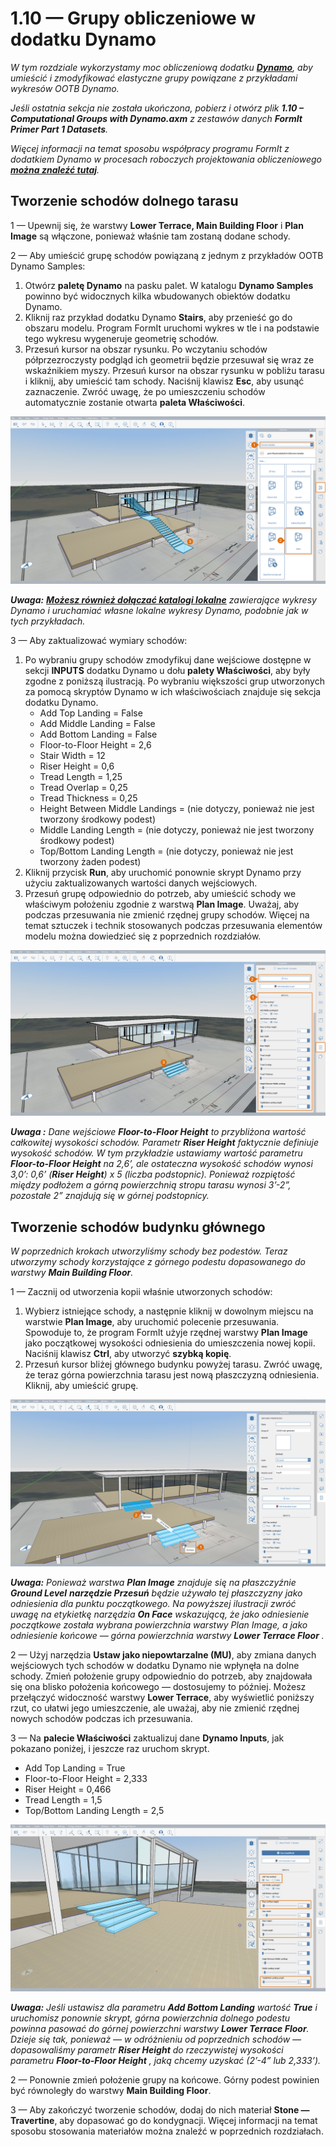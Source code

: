 # 1.10 — Grupy obliczeniowe w dodatku Dynamo

_W tym rozdziale wykorzystamy moc obliczeniową dodatku_ [_**Dynamo**_](http://dynamobim.org)_, aby umieścić i zmodyfikować elastyczne grupy powiązane z przykładami wykresów OOTB Dynamo._

_Jeśli ostatnia sekcja nie została ukończona, pobierz i otwórz plik_ _**1.10 – Computational Groups with Dynamo.axm**_ _z zestawów danych_ _**FormIt Primer Part 1 Datasets**._

_Więcej informacji na temat sposobu współpracy programu FormIt z dodatkiem Dynamo w procesach roboczych projektowania obliczeniowego_ [_**można znaleźć tutaj**_](http://formit.autodesk.com/page/formit-dynamo)_._

## **Tworzenie schodów dolnego tarasu**

1 — Upewnij się, że warstwy **Lower Terrace, Main Building Floor** i **Plan Image** są włączone, ponieważ właśnie tam zostaną dodane schody.

2 — Aby umieścić grupę schodów powiązaną z jednym z przykładów OOTB Dynamo Samples:

1. Otwórz **paletę Dynamo** na pasku palet. W katalogu **Dynamo Samples** powinno być widocznych kilka wbudowanych obiektów dodatku Dynamo.
2. Kliknij raz przykład dodatku Dynamo **Stairs**, aby przenieść go do obszaru modelu. Program FormIt uruchomi wykres w tle i na podstawie tego wykresu wygeneruje geometrię schodów.
3. Przesuń kursor na obszar rysunku. Po wczytaniu schodów półprzezroczysty podgląd ich geometrii będzie przesuwał się wraz ze wskaźnikiem myszy. Przesuń kursor na obszar rysunku w pobliżu tarasu i kliknij, aby umieścić tam schody. Naciśnij klawisz **Esc**, aby usunąć zaznaczenie. Zwróć uwagę, że po umieszczeniu schodów automatycznie zostanie otwarta **paleta Właściwości**.

![](<../../.gitbook/assets/0 (15) (1).png>)

_**Uwaga:**_ [_**Możesz również dołączać katalogi lokalne**_](https://formit.autodesk.com/page/formit-dynamo#dynamo-getting-started) _zawierające wykresy Dynamo i uruchamiać własne lokalne wykresy Dynamo, podobnie jak w tych przykładach._

3 — Aby zaktualizować wymiary schodów:

1. Po wybraniu grupy schodów zmodyfikuj dane wejściowe dostępne w sekcji **INPUTS** dodatku Dynamo u dołu **palety Właściwości**, aby były zgodne z poniższą ilustracją. Po wybraniu większości grup utworzonych za pomocą skryptów Dynamo w ich właściwościach znajduje się sekcja dodatku Dynamo.
   * Add Top Landing = False
   * Add Middle Landing = False
   * Add Bottom Landing = False
   * Floor-to-Floor Height = 2,6
   * Stair Width = 12
   * Riser Height = 0,6
   * Tread Length = 1,25
   * Tread Overlap = 0,25
   * Tread Thickness = 0,25
   * Height Between Middle Landings = (nie dotyczy, ponieważ nie jest tworzony środkowy podest)
   * Middle Landing Length = (nie dotyczy, ponieważ nie jest tworzony środkowy podest)
   * Top/Bottom Landing Length = (nie dotyczy, ponieważ nie jest tworzony żaden podest)
2. Kliknij przycisk **Run**, aby uruchomić ponownie skrypt Dynamo przy użyciu zaktualizowanych wartości danych wejściowych.
3. Przesuń grupę odpowiednio do potrzeb, aby umieścić schody we właściwym położeniu zgodnie z warstwą **Plan Image**. Uważaj, aby podczas przesuwania nie zmienić rzędnej grupy schodów. Więcej na temat sztuczek i technik stosowanych podczas przesuwania elementów modelu można dowiedzieć się z poprzednich rozdziałów.

![](<../../.gitbook/assets/1 (11).png>)

_**Uwaga ‌:**_ _Dane wejściowe_ _**Floor-to-Floor Height**_ _to przybliżona wartość całkowitej wysokości schodów. Parametr_ _**Riser Height**_ _faktycznie definiuje wysokość schodów. W tym przykładzie ustawiamy wartość parametru_ _**Floor-to-Floor Height**_ _na 2,6’, ale ostateczna wysokość schodów wynosi 3,0’: 0,6’ (**Riser Height**) x 5 (liczba podstopnic). Ponieważ rozpiętość między podłożem a górną powierzchnią stropu tarasu wynosi 3’-2”, pozostałe 2” znajdują się w górnej podstopnicy._

## **Tworzenie schodów budynku głównego**

_W poprzednich krokach utworzyliśmy schody bez podestów. Teraz utworzymy schody korzystające z górnego podestu dopasowanego do warstwy_ _**Main Building Floor**._

1 — Zacznij od utworzenia kopii właśnie utworzonych schodów:

1. Wybierz istniejące schody, a następnie kliknij w dowolnym miejscu na warstwie **Plan Image**, aby uruchomić polecenie przesuwania. Spowoduje to, że program FormIt użyje rzędnej warstwy **Plan Image** jako początkowej wysokości odniesienia do umieszczenia nowej kopii. Naciśnij klawisz **Ctrl**, aby utworzyć **szybką kopię**.
2. Przesuń kursor bliżej głównego budynku powyżej tarasu. Zwróć uwagę, że teraz górna powierzchnia tarasu jest nową płaszczyzną odniesienia. Kliknij, aby umieścić grupę.

![](<../../.gitbook/assets/2 (9) (1).png>)

_**Uwaga:**_ _Ponieważ warstwa_ _**Plan Image**_ _znajduje się na płaszczyźnie_ _**Ground Level**_ _**narzędzie Przesuń**_ _będzie używało tej płaszczyzny jako odniesienia dla punktu początkowego. Na powyższej ilustracji zwróć uwagę na etykietkę narzędzia_ _**On Face**_ _wskazującą, że jako odniesienie początkowe została wybrana powierzchnia warstwy Plan Image, a jako odniesienie końcowe — górna powierzchnia warstwy_ _**Lower Terrace Floor**_ _._

2 — Użyj narzędzia **Ustaw jako niepowtarzalne (MU)**, aby zmiana danych wejściowych tych schodów w dodatku Dynamo nie wpłynęła na dolne schody. Zmień położenie grupy odpowiednio do potrzeb, aby znajdowała się ona blisko położenia końcowego — dostosujemy to później. Możesz przełączyć widoczność warstwy **Lower Terrace**, aby wyświetlić poniższy rzut, co ułatwi jego umieszczenie, ale uważaj, aby nie zmienić rzędnej nowych schodów podczas ich przesuwania.

3 — Na **palecie Właściwości** zaktualizuj dane **Dynamo Inputs**, jak pokazano poniżej, i jeszcze raz uruchom skrypt.

* Add Top Landing = True
* Floor-to-Floor Height = 2,333
* Riser Height = 0,466
* Tread Length = 1,5
* Top/Bottom Landing Length = 2,5

![](<../../.gitbook/assets/3 (1).jpeg>)

_**Uwaga:**_ _Jeśli ustawisz dla parametru_ _**Add Bottom Landing**_ _wartość_ _**True**_ _i uruchomisz ponownie skrypt, górna powierzchnia dolnego podestu powinna pasować do górnej powierzchni warstwy_ _**Lower Terrace Floor**. Dzieje się tak, ponieważ — w odróżnieniu od poprzednich schodów — dopasowaliśmy parametr_ _**Riser Height**_ _do rzeczywistej wysokości parametru_ _**Floor-to-Floor Height**_ _, jaką chcemy uzyskać (2’-4” lub 2,333’)._

2 — Ponownie zmień położenie grupy na końcowe. Górny podest powinien być równoległy do warstwy **Main Building Floor**.

3 — Aby zakończyć tworzenie schodów, dodaj do nich materiał **Stone — Travertine**, aby dopasować go do kondygnacji. Więcej informacji na temat sposobu stosowania materiałów można znaleźć w poprzednich rozdziałach.
